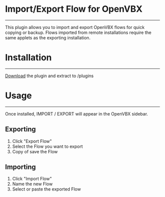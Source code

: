 # Import/Export Flow for OpenVBX
-----------------------------
This plugin allows you to import and export OpenVBX flows for quick copying or backup. Flows imported from remote installations require the same applets as the exporting installation.

# Installation
-----------------------------

[Download][1] the plugin and extract to /plugins

[1]: https://github.com/chadsmith/OpenVBX-Plugin-Export/archives/master

# Usage
-----------------------------

Once installed, IMPORT / EXPORT will appear in the OpenVBX sidebar.

## Exporting

1. Click "Export Flow"
2. Select the Flow you want to export
3. Copy of save the Flow

## Importing

1. Click "Import Flow"
2. Name the new Flow
3. Select or paste the exported Flow

